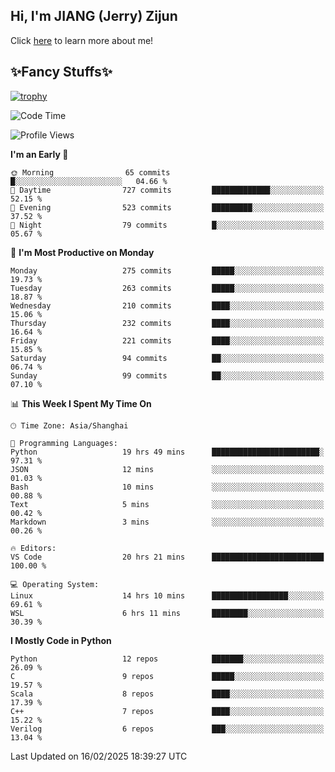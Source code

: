 ## Hi, I'm JIANG (Jerry) Zijun

Click [here](https://jzjerry.github.io/about/) to learn more about me!

## ✨Fancy Stuffs✨
[![trophy](https://github-profile-trophy.vercel.app/?username=jzjerry&theme=onedark)](https://github.com/ryo-ma/github-profile-trophy)
<!--START_SECTION:waka-->
![Code Time](http://img.shields.io/badge/Code%20Time-1%2C031%20hrs%2016%20mins-blue)

![Profile Views](http://img.shields.io/badge/Profile%20Views-0-blue)

**I'm an Early 🐤** 

```text
🌞 Morning                65 commits          █░░░░░░░░░░░░░░░░░░░░░░░░   04.66 % 
🌆 Daytime                727 commits         █████████████░░░░░░░░░░░░   52.15 % 
🌃 Evening                523 commits         █████████░░░░░░░░░░░░░░░░   37.52 % 
🌙 Night                  79 commits          █░░░░░░░░░░░░░░░░░░░░░░░░   05.67 % 
```
📅 **I'm Most Productive on Monday** 

```text
Monday                   275 commits         █████░░░░░░░░░░░░░░░░░░░░   19.73 % 
Tuesday                  263 commits         █████░░░░░░░░░░░░░░░░░░░░   18.87 % 
Wednesday                210 commits         ████░░░░░░░░░░░░░░░░░░░░░   15.06 % 
Thursday                 232 commits         ████░░░░░░░░░░░░░░░░░░░░░   16.64 % 
Friday                   221 commits         ████░░░░░░░░░░░░░░░░░░░░░   15.85 % 
Saturday                 94 commits          ██░░░░░░░░░░░░░░░░░░░░░░░   06.74 % 
Sunday                   99 commits          ██░░░░░░░░░░░░░░░░░░░░░░░   07.10 % 
```


📊 **This Week I Spent My Time On** 

```text
🕑︎ Time Zone: Asia/Shanghai

💬 Programming Languages: 
Python                   19 hrs 49 mins      ████████████████████████░   97.31 % 
JSON                     12 mins             ░░░░░░░░░░░░░░░░░░░░░░░░░   01.03 % 
Bash                     10 mins             ░░░░░░░░░░░░░░░░░░░░░░░░░   00.88 % 
Text                     5 mins              ░░░░░░░░░░░░░░░░░░░░░░░░░   00.42 % 
Markdown                 3 mins              ░░░░░░░░░░░░░░░░░░░░░░░░░   00.26 % 

🔥 Editors: 
VS Code                  20 hrs 21 mins      █████████████████████████   100.00 % 

💻 Operating System: 
Linux                    14 hrs 10 mins      █████████████████░░░░░░░░   69.61 % 
WSL                      6 hrs 11 mins       ████████░░░░░░░░░░░░░░░░░   30.39 % 
```

**I Mostly Code in Python** 

```text
Python                   12 repos            ███████░░░░░░░░░░░░░░░░░░   26.09 % 
C                        9 repos             █████░░░░░░░░░░░░░░░░░░░░   19.57 % 
Scala                    8 repos             ████░░░░░░░░░░░░░░░░░░░░░   17.39 % 
C++                      7 repos             ████░░░░░░░░░░░░░░░░░░░░░   15.22 % 
Verilog                  6 repos             ███░░░░░░░░░░░░░░░░░░░░░░   13.04 % 
```




 Last Updated on 16/02/2025 18:39:27 UTC
<!--END_SECTION:waka-->

